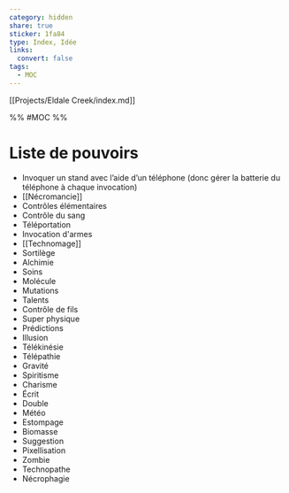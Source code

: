 ```yaml
---
category: hidden
share: true
sticker: 1fa84
type: Index, Idée
links:
  convert: false
tags:
  - MOC
---
```


[[Projects/Eldale Creek/index.md]]

%% #MOC %%

# Liste de pouvoirs
- Invoquer un stand avec l’aide d’un téléphone (donc gérer la batterie du téléphone à chaque invocation)
- [[Nécromancie]]
- Contrôles élémentaires
- Contrôle du sang
- Téléportation
- Invocation d'armes
- [[Technomage]]
- Sortilège
- Alchimie
- Soins
- Molécule 
- Mutations
- Talents
- Contrôle de fils
- Super physique
- Prédictions
- Illusion
- Télékinésie
- Télépathie
- Gravité
- Spiritisme
- Charisme
- Écrit
- Double
- Météo
- Estompage
- Biomasse
- Suggestion
- Pixellisation
- Zombie
- Technopathe
- Nécrophagie